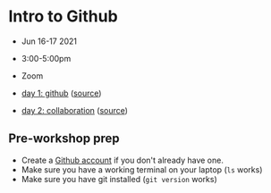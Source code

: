 # Intro to Github
- Jun 16-17 2021
- 3:00-5:00pm
- Zoom

- [day 1: github](https://flatironinstitute.github.io/sciware/15_IntroGithub/slides1.html) ([source](day1.md))
- [day 2: collaboration](https://flatironinstitute.github.io/sciware/15_IntroGithub/slides2.html) ([source](day2.md))

## Pre-workshop prep

- Create a [Github account](https://github.com/join) if you don't already have one.
- Make sure you have a working terminal on your laptop (`ls` works)
- Make sure you have git installed (`git version` works)
